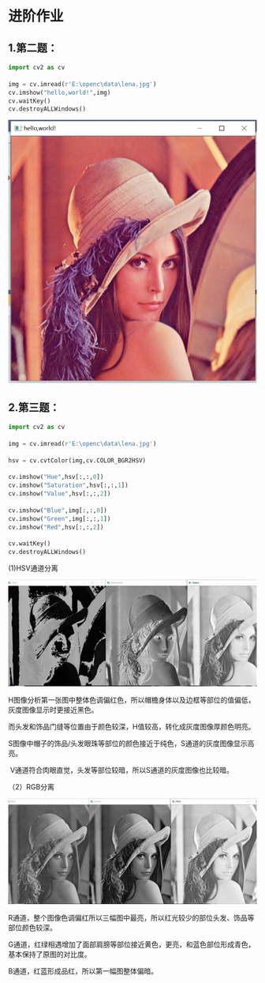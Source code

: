 

# 进阶作业

## 1.第二题：

```python
import cv2 as cv

img = cv.imread(r'E:\openc\data\lena.jpg')
cv.imshow("hello,world!",img)
cv.waitKey()
cv.destroyALLWindows()
```

![lena](.\进阶作业图片\lena.PNG)



## 2.第三题：

```python
import cv2 as cv

img = cv.imread(r'E:\openc\data\lena.jpg')

hsv = cv.cvtColor(img,cv.COLOR_BGR2HSV)

cv.imshow("Hue",hsv[:,:,0])
cv.imshow("Saturation",hsv[:,:,1])
cv.imshow("Value",hsv[:,:,2])

cv.imshow("Blue",img[:,:,0])
cv.imshow("Green",img[:,:,1])
cv.imshow("Red",hsv[:,:,2])

cv.waitKey()
cv.destroyALLWindows()
```

(1)HSV通道分离

![HSV](.\进阶作业图片\HSV.PNG)

​    H图像分析第一张图中整体色调偏红色，所以帽檐身体以及边框等部位的值偏低，灰度图像显示时更接近黑色。

​    而头发和饰品门缝等位置由于颜色较深，H值较高，转化成灰度图像厚颜色明亮。

​    S图像中帽子的饰品/头发眼珠等部位的颜色接近于纯色，S通道的灰度图像显示高亮。

​    V通道符合肉眼直觉，头发等部位较暗，所以S通道的灰度图像也比较暗。

（2）RGB分离

![BGR](.\进阶作业图片\BGR.PNG)

R通道，整个图像色调偏红所以三幅图中最亮，所以红光较少的部位头发、饰品等部位颜色较深。

G通道，红绿相遇增加了面部肩膀等部位接近黄色，更亮，和蓝色部位形成青色，基本保持了原图的对比度。

B通道，红蓝形成品红，所以第一幅图整体偏暗。